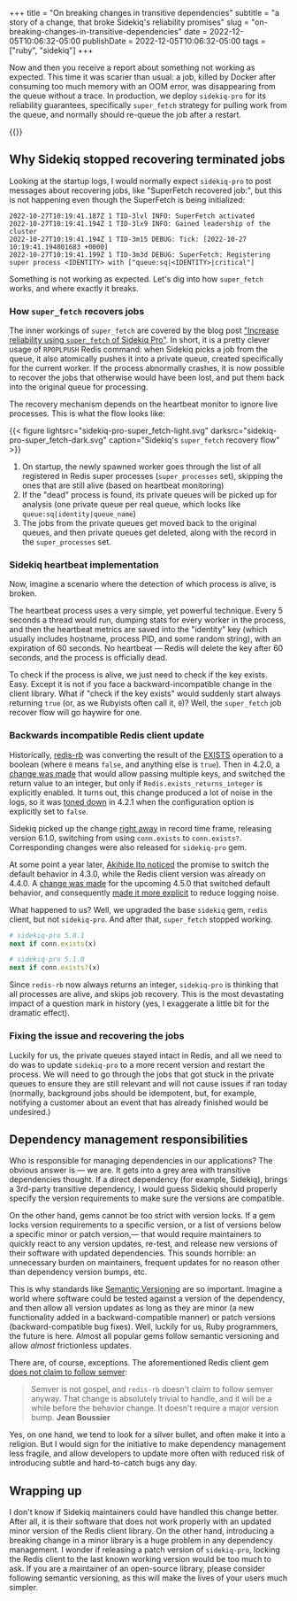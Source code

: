 +++
title = "On breaking changes in transitive dependencies"
subtitle = "a story of a change, that broke Sidekiq's reliability promises"
slug = "on-breaking-changes-in-transitive-dependencies"
date = 2022-12-05T10:06:32-05:00
publishDate = 2022-12-05T10:06:32-05:00
tags = ["ruby", "sidekiq"]
+++

Now and then you receive a report about something not working as expected. This time it was scarier than usual: a job, killed by Docker after consuming too much memory with an OOM error, was disappearing from the queue without a trace. In production, we deploy `sidekiq-pro` for its reliability guarantees, specifically `super_fetch` strategy for pulling work from the queue, and normally should re-queue the job after a restart.

<!--more-->

{{<toc>}}

## Why Sidekiq stopped recovering terminated jobs

Looking at the startup logs, I would normally expect `sidekiq-pro` to post messages about recovering jobs, like "SuperFetch recovered job:", but this is not happening even though the SuperFetch is being initialized:

```text
2022-10-27T10:19:41.187Z 1 TID-3lvl INFO: SuperFetch activated
2022-10-27T10:19:41.194Z 1 TID-3lx9 INFO: Gained leadership of the cluster
2022-10-27T10:19:41.194Z 1 TID-3m15 DEBUG: Tick: [2022-10-27 10:19:41.194801683 +0000]
2022-10-27T10:19:41.199Z 1 TID-3m3d DEBUG: SuperFetch: Registering super process <IDENTITY> with ["queue:sq|<IDENTITY>|critical"]
```

Something is not working as expected. Let's dig into how `super_fetch` works, and where exactly it breaks.

### How `super_fetch` recovers jobs

The inner workings of `super_fetch` are covered by the blog post ["Increase reliability using `super_fetch` of Sidekiq Pro"](https://www.bigbinary.com/blog/increase-reliability-of-background-job-processing-using-super_fetch-of-sidekiq-pro#sidekiq-pro-s-super-fetch). In short, it is a pretty clever usage of `RPOPLPUSH` Redis command: when Sidekiq picks a job from the queue, it also atomically pushes it into a private queue, created specifically for the current worker. If the process abnormally crashes, it is now possible to recover the jobs that otherwise would have been lost, and put them back into the original queue for processing.

The recovery mechanism depends on the heartbeat monitor to ignore live processes. This is what the flow looks like:

{{< figure lightsrc="sidekiq-pro-super_fetch-light.svg" darksrc="sidekiq-pro-super_fetch-dark.svg" caption="Sidekiq's `super_fetch` recovery flow" >}}

1. On startup, the newly spawned worker goes through the list of all registered in Redis super processes (`super_processes` set), skipping the ones that are still alive (based on heartbeat monitoring)
2. If the "dead" process is found, its private queues will be picked up for analysis (one private queue per real queue, which looks like `queue:sq|identity|queue_name`)
3. The jobs from the private queues get moved back to the original queues, and then private queues get deleted, along with the record in the `super_processes` set.

### Sidekiq heartbeat implementation

Now, imagine a scenario where the detection of which process is alive, is broken.

The heartbeat process uses a very simple, yet powerful technique. Every 5 seconds a thread would run, dumping stats for every worker in the process, and then the heartbeat metrics are saved into the "identity" key (which usually includes hostname, process PID, and some random string), with an expiration of 60 seconds. No heartbeat — Redis will delete the key after 60 seconds, and the process is officially dead.

To check if the process is alive, we just need to check if the key exists. Easy. Except it is not if you face a backward-incompatible change in the client library. What if "check if the key exists" would suddenly start always returning `true` (or, as we Rubyists often call it, `0`)? Well, the `super_fetch` job recover flow will go haywire for one.

### Backwards incompatible Redis client update

Historically, [redis-rb](https://github.com/redis/redis-rb) was converting the result of the [EXISTS](https://redis.io/commands/exists/) operation to a boolean (where `0` means `false`, and anything else is `true`). Then in 4.2.0, a [change was made](https://github.com/redis/redis-rb/commit/325752764995b02f17c3e5240ea489f641911d7d) that would allow passing multiple keys, and switched the return value to an integer, but only if `Redis.exists_returns_integer` is explicitly enabled. It turns out, this change produced a lot of noise in the logs, so it was [toned down](https://github.com/redis/redis-rb/pull/920) in 4.2.1 when the configuration option is explicitly set to `false`.

Sidekiq picked up the change [right away](https://github.com/mperham/sidekiq/issues/4591) in record time frame, releasing version 6.1.0, switching from using `conn.exists` to `conn.exists?`. Corresponding changes were also released for `sidekiq-pro` gem.

At some point a year later, [Akihide Ito noticed](https://github.com/redis/redis-rb/pull/1030) the promise to switch the default behavior in 4.3.0, while the Redis client version was already on 4.4.0. A [change was made](https://github.com/redis/redis-rb/pull/1030/commits/915d118cb9a2f7d507f0afa0fe8dedf3d28a9f63) for the upcoming 4.5.0 that switched default behavior, and consequently [made it more explicit](https://github.com/redis/redis-rb/commit/cf7e6287d49d3b1e89a647703946bff5439c36c4) to reduce logging noise.

What happened to us? Well, we upgraded the base `sidekiq` gem, `redis` client, but not `sidekiq-pro`. And after that, `super_fetch` stopped working.

```ruby
# sidekiq-pro 5.0.1
next if conn.exists(x)

# sidekiq-pro 5.1.0
next if conn.exists?(x)
```

Since `redis-rb` now always returns an integer, `sidekiq-pro` is thinking that all processes are alive, and skips job recovery. This is the most devastating impact of a question mark in history (yes, I exaggerate a little bit for the dramatic effect).

### Fixing the issue and recovering the jobs

Luckily for us, the private queues stayed intact in Redis, and all we need to do was to update `sidekiq-pro` to a more recent version and restart the process. We will need to go through the jobs that got stuck in the private queues to ensure they are still relevant and will not cause issues if ran today (normally, background jobs should be idempotent, but, for example, notifying a customer about an event that has already finished would be undesired.)

## Dependency management responsibilities

Who is responsible for managing dependencies in our applications? The obvious answer is — we are. It gets into a grey area with transitive dependencies thought. If a direct dependency (for example, Sidekiq), brings a 3rd-party transitive dependency, I would guess Sidekiq should properly specify the version requirements to make sure the versions are compatible.

On the other hand, gems cannot be too strict with version locks. If a gem locks version requirements to a specific version, or a list of versions below a specific minor or patch version,— that would require maintainers to quickly react to any version updates, re-test, and release new versions of their software with updated dependencies. This sounds horrible: an unnecessary burden on maintainers, frequent updates for no reason other than dependency version bumps, etc.

This is why standards like [Semantic Versioning](https://semver.org/) are so important. Imagine a world where software could be tested against a version of the dependency, and then allow all version updates as long as they are minor (a new functionality added in a backward-compatible manner) or patch versions (backward-compatible bug fixes). Well, luckily for us, Ruby programmers, the future is here. Almost all popular gems follow semantic versioning and allow _almost_ frictionless updates.

There are, of course, exceptions. The aforementioned Redis client gem [does not claim to follow semver](https://github.com/redis/redis-rb/issues/698#issuecomment-642477593):

> Semver is not gospel, and `redis-rb` doesn't claim to follow semver anyway. That change is absolutely trivial to handle, and it will be a while before the behavior change. It doesn't require a major version bump.
> **Jean Boussier**

Yes, on one hand, we tend to look for a silver bullet, and often make it into a religion. But I would sign for the initiative to make dependency management less fragile, and allow developers to update more often with reduced risk of introducing subtle and hard-to-catch bugs any day.

## Wrapping up

I don't know if Sidekiq maintainers could have handled this change better. After all, it is their software that does not work properly with an updated minor version of the Redis client library. On the other hand, introducing a breaking change in a minor library is a huge problem in any dependency management. I wonder if releasing a patch version of `sidekiq-pro`, locking the Redis client to the last known working version would be too much to ask. If you are a maintainer of an open-source library, please consider following semantic versioning, as this will make the lives of your users much simpler.

